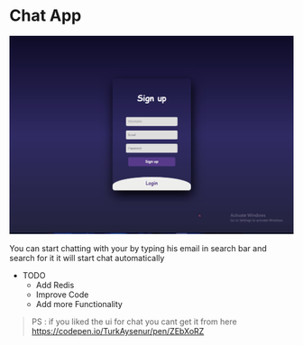 # Chat App

![introduction](./public/gif/Animation.gif)

You can start chatting with your by typing his email in search bar and search for it it will start chat automatically

- TODO
    - Add Redis
    - Improve Code
    - Add more Functionality

> PS : if you liked the ui for chat you cant get it from here https://codepen.io/TurkAysenur/pen/ZEbXoRZ
